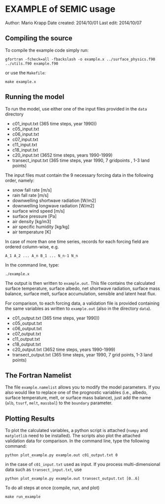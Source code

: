 EXAMPLE of SEMIC usage
======================
Author: Mario Krapp
Date created: 2014/10/01
Last edit:    2014/10/07

Compiling the source
--------------------
To compile the example code simply run:

`gfortran -fcheck=all -fbackslash -o example.x ../surface_physics.f90 ../utils.f90 example.f90`

or use the `Makefile`:

`make example.x`

Running the model
-----------------
To run the model, use either one of the input files provided in the `data` directory

* c01\_input.txt (365 time steps, year 1990))
* c05\_input.txt 
* c06\_input.txt
* c07\_input.txt
* c11\_input.txt
* c18\_input.txt 
* c20\_input.txt (3652 time steps, years 1990-1999)
* transect\_input.txt (365 time steps, year 1990, 7 gridpoints , 1-3 land points)

The input files must contain the 9 necessary forcing data in the following order, namely:

* snow fall rate [m/s]
* rain fall rate [m/s]
* downwelling shortwave radiation [W/m2]
* downwelling longwave radiation [W/m2]
* surface wind speed [m/s]
* surface pressure [Pa]
* air density [kg/m3]
* air specific humidity [kg/kg]
* air temperature [K]

In case of more than one time series, records for each forcing field are ordered column-wise, e.g.

`A_1 A_2 ... A_n B_1 ... N_n-1 N_n`

In the command line, type:

`./example.x`

The output is then written to `example.out`. This file contains the calculated
surface temperature, surface albedo, net shortwave radiation, surface mass balance, 
surface melt, surface accumulation, sensible and latent heat flux.

For comparison, to each forcing data, a validation file is provided containing
the same variables as written to `example.out` (also in the directory `data`).

* c01\_output.txt (365 time steps, year 1990))
* c05\_output.txt 
* c06\_output.txt
* c07\_output.txt
* c11\_output.txt
* c18\_output.txt 
* c20\_output.txt (3652 time steps, years 1990-1999)
* transect\_output.txt (365 time steps, year 1990, 7 grid points, 1-3 land points)

The Fortran Namelist
--------------------
The file `example.namelist` allows you to modify the model parameters.
If you also would like to replace one of the prognostic variables (i.e., albedo, surface temperature, melt, or surface mass balance), just add the name (`alb`, `tsurf`, `melt`, `massbal`) to the `boundary` parameter. 

Plotting Results
----------------
To plot the calculated variables, a python script is attached (`numpy` and `matplotlib`
need to be installed). The scripts also plot the attached validation data for comparison.
In the command line, type the following command:

`python plot_example.py example.out c01_output.txt 0`

in the case of `c01_input.txt` used as input. If you process multi-dimensional data such as `transect_input.txt`, use

`python plot_example.py example.out transect_output.txt [0..6]`

To do all steps at once (compile, run, and plot)

`make run_example`
